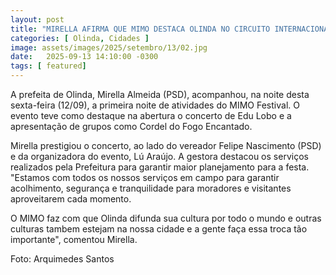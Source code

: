 ```yaml
---
layout: post
title: "MIRELLA AFIRMA QUE MIMO DESTACA OLINDA NO CIRCUITO INTERNACIONAL"
categories: [ Olinda, Cidades ]
image: assets/images/2025/setembro/13/02.jpg
date:   2025-09-13 14:10:00 -0300
tags: [ featured]
---
```

A prefeita de Olinda, Mirella Almeida (PSD), acompanhou, na noite desta sexta-feira (12/09), a primeira noite de atividades do MIMO Festival. O evento teve como destaque na abertura o concerto de Edu Lobo e a apresentação de grupos como Cordel do Fogo Encantado.

Mirella prestigiou o concerto, ao lado do vereador Felipe Nascimento (PSD) e da organizadora do evento, Lú Araújo. A gestora destacou os serviços realizados pela Prefeitura para garantir maior planejamento para a festa. "Estamos com todos os nossos serviços em campo para garantir acolhimento, segurança e tranquilidade para moradores e visitantes aproveitarem cada momento.

O MIMO faz com que Olinda difunda sua cultura por todo o mundo e outras culturas tambem estejam na nossa cidade e a gente faça essa troca tão importante", comentou Mirella.

Foto: Arquimedes Santos